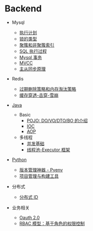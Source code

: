 # Backend <!-- {docsify-ignore} -->

- Mysql

  - [执行计划](/Backend/mysql/执行计划.md)
  - [锁的类型](/Backend/mysql/锁的类型.md)
  - [聚簇和非聚簇索引](/Backend/mysql/聚簇和非聚簇索引.md)
  - [SQL 执行过程](/Backend/mysql/SQL执行过程.md)
  - [Mysql 事务](/Backend/mysql/Mysql事务.md)
  - [MVCC](/Backend/mysql/MVCC.md)
  - [主从同步原理](/Backend/mysql/主从同步原理.md)

- Redis

  - [过期删除策略和内存淘汰策略](/Backend/redis/过期删除策略和内存淘汰策略.md)
  - [缓存穿透-击穿-雪崩](/Backend/redis/缓存穿透-击穿-雪崩.md)

- [Java](/Backend/java/README.md)

  - Basic
    - [POJO: DO/VO/DTO/BO 的介绍](/Backend/java/basic/POJO.md)
    - [IOC](/Backend/java/basic/IOC.md)
    - [AOP](/Backend/java/basic/AOP.md)
  - 多线程
    - [并发基础](/Backend/java/multi_thread/并发基础.md)
    - [线程池-Executor 框架](/Backend/java/multi_thread/线程池-Executor框架.md)

- [Python](/Backend/python/README.md)

  - [版本管理神器 - Pyenv](/Backend/python/pyenv.md)
  - [项目管理与构建工具](/Backend/python/项目管理与构建工具.md)

- 分布式

  - [分布式 ID](/Backend/distributed/分布式ID.md)

- 业务相关

  - [Oauth 2.0](/Backend/biz/oauth_2.0.md)
  - [RBAC 模型：基于角色的权限控制](/Backend/biz/RBAC_基于角色的权限控制.md)
